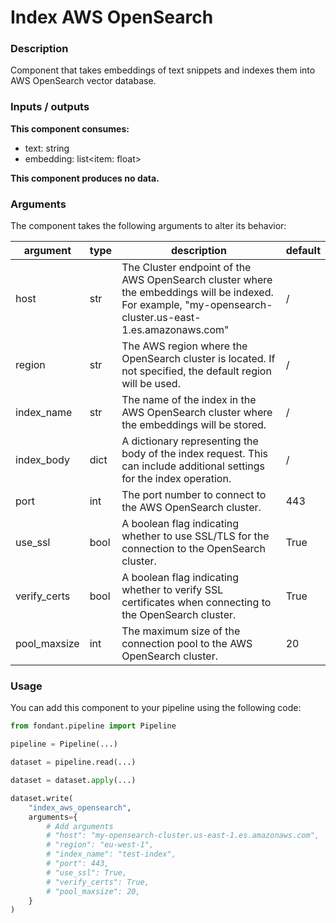 # Index AWS OpenSearch

### Description
Component that takes embeddings of text snippets and indexes them into AWS OpenSearch vector database.

### Inputs / outputs

**This component consumes:**

- text: string
- embedding: list<item: float>

**This component produces no data.**

### Arguments

The component takes the following arguments to alter its behavior:

| argument | type | description | default |
| -------- | ---- | ----------- | ------- |
| host | str | The Cluster endpoint of the AWS OpenSearch cluster where the embeddings will be indexed. For example, "my-opensearch-cluster.us-east-1.es.amazonaws.com" | / |
| region | str | The AWS region where the OpenSearch cluster is located. If not specified, the default region will be used. | / |
| index_name | str | The name of the index in the AWS OpenSearch cluster where the embeddings will be stored. | / |
| index_body | dict | A dictionary representing the body of the index request. This can include additional settings for the index operation. | / |
| port | int | The port number to connect to the AWS OpenSearch cluster. | 443 |
| use_ssl | bool | A boolean flag indicating whether to use SSL/TLS for the connection to the OpenSearch cluster. | True |
| verify_certs | bool | A boolean flag indicating whether to verify SSL certificates when connecting to the OpenSearch cluster. | True |
| pool_maxsize | int | The maximum size of the connection pool to the AWS OpenSearch cluster. | 20 |

### Usage

You can add this component to your pipeline using the following code:

```python
from fondant.pipeline import Pipeline

pipeline = Pipeline(...)

dataset = pipeline.read(...)

dataset = dataset.apply(...)

dataset.write(
    "index_aws_opensearch",
    arguments={
        # Add arguments
        # "host": "my-opensearch-cluster.us-east-1.es.amazonaws.com",
        # "region": "eu-west-1",
        # "index_name": "test-index",
        # "port": 443,
        # "use_ssl": True,
        # "verify_certs": True,
        # "pool_maxsize": 20,
    }
)